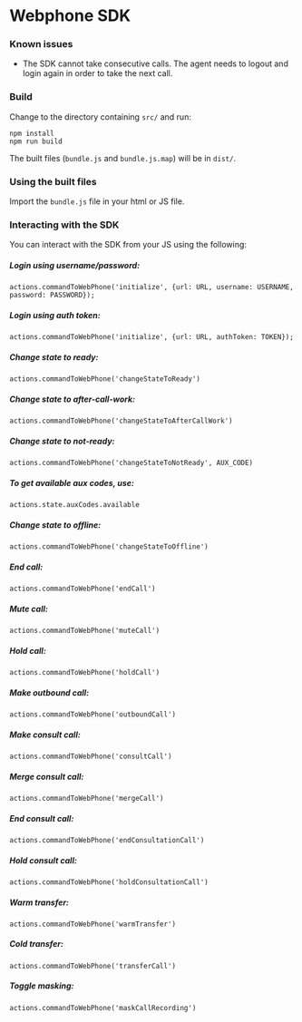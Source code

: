# Webphone SDK

### Known issues
- The SDK cannot take consecutive calls. The agent needs to logout and login again in order to take the next call.

### Build
Change to the directory containing `src/` and run:
```
npm install
npm run build
```
The built files (`bundle.js` and `bundle.js.map`) will be in `dist/`.

### Using the built files
Import the `bundle.js` file in your html or JS file.

### Interacting with the SDK
You can interact with the SDK from your JS using the following:
##### Login using username/password:
```
actions.commandToWebPhone('initialize', {url: URL, username: USERNAME, password: PASSWORD});
```

##### Login using auth token:
```
actions.commandToWebPhone('initialize', {url: URL, authToken: TOKEN});
```

##### Change state to ready:
```
actions.commandToWebPhone('changeStateToReady')
```

##### Change state to after-call-work:
```
actions.commandToWebPhone('changeStateToAfterCallWork')
```

##### Change state to not-ready:
```
actions.commandToWebPhone('changeStateToNotReady', AUX_CODE)
```

##### To get available aux codes, use:
```
actions.state.auxCodes.available
```

##### Change state to offline:
```
actions.commandToWebPhone('changeStateToOffline')
```

##### End call:
```
actions.commandToWebPhone('endCall')
```

##### Mute call:
```
actions.commandToWebPhone('muteCall')
```

##### Hold call:
```
actions.commandToWebPhone('holdCall')
```

##### Make outbound call:
```
actions.commandToWebPhone('outboundCall')
```

##### Make consult call:
```
actions.commandToWebPhone('consultCall')
```

##### Merge consult call:
```
actions.commandToWebPhone('mergeCall')
```

##### End consult call:
```
actions.commandToWebPhone('endConsultationCall')
```

##### Hold consult call:
```
actions.commandToWebPhone('holdConsultationCall')
```

##### Warm transfer:
```
actions.commandToWebPhone('warmTransfer')
```

##### Cold transfer:
```
actions.commandToWebPhone('transferCall')
```

##### Toggle masking:
```
actions.commandToWebPhone('maskCallRecording')
```
